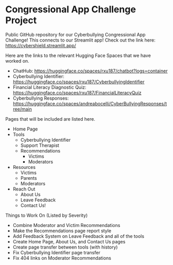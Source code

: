 # Congressional App Challenge Project
Public GitHub repository for our Cyberbullying Congressional App Challenge!
This connects to our Streamlit app! Check out the link here: https://cybershield.streamlit.app/


Here are the links to the relevant Hugging Face Spaces that we have worked on.
  - ChatHub: https://huggingface.co/spaces/rxu187/chatbot?logs=container
  - Cyberbullying Identifier: https://huggingface.co/spaces/rxu187/CyberbullyingIdentifier
  - Financial Literacy Diagnostic Quiz: https://huggingface.co/spaces/rxu187/FinancialLiteracyQuiz
  - Cyberbullying Responses: https://huggingface.co/spaces/andreabocelli/CyberBullyingResponses/tree/main

Pages that will be included are listed here.
  -  Home Page
  -  Tools
      - Cyberbullying Identifier
      - Support Therapist
      - Recommendations
          - Victims
          - Moderators
  - Resources
      - Victims
      - Parents
      - Moderators 
  - Reach Out
      - About Us
      - Leave Feedback
      - Contact Us!

Things to Work On (Listed by Severity)
  - Combine Moderator and Victim Recommendations
  - Make the Recommendations page report style
  - Add Feedback System on Leave Feedback and all of the tools
  - Create Home Page, About Us, and Contact Us pages
  - Create page transfer between tools (with history)
  - Fix Cyberbullying Identifier page transfer
  - Fix 404 links on Moderator Recommendations
